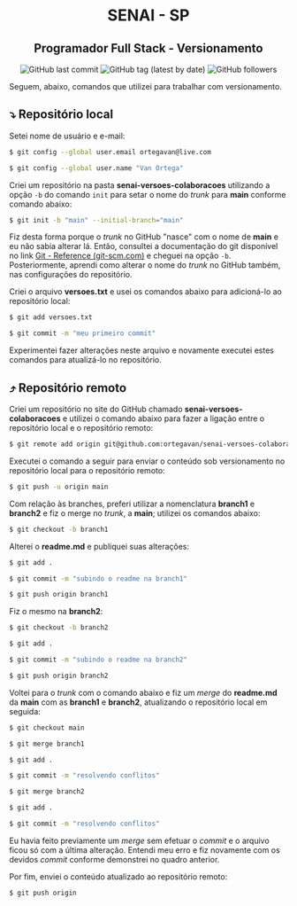 <h1 align="center">
    SENAI - SP    
</h1>
<h2 align="center">
    Programador Full Stack  -  Versionamento
</h2>

<p align="center">
    <img alt="GitHub last commit" src="https://img.shields.io/github/last-commit/ortegavan/senai-versoes-colaboracoes?style=flat-square">
    <img alt="GitHub tag (latest by date)" src="https://img.shields.io/github/v/tag/ortegavan/senai-versoes-colaboracoes?style=flat-square">
    <img alt="GitHub followers" src="https://img.shields.io/github/followers/ortegavan?style=flat-square">
</p>

Seguem, abaixo, comandos que utilizei para trabalhar com versionamento.

## ⤵️ **Repositório local**

Setei nome de usuário e e-mail:

```bash
$ git config --global user.email ortegavan@live.com

$ git config --global user.name "Van Ortega"
```

Criei um repositório na pasta **senai-versoes-colaboracoes** utilizando a opção `-b` do comando `init` para setar o nome do *trunk* para **main** conforme comando abaixo:

```bash
$ git init -b "main" --initial-branch="main"
```

Fiz desta forma porque o *trunk* no GitHub "nasce" com o nome de **main** e eu não sabia alterar lá. Então, consultei a documentação do git disponível no link [Git - Reference (git-scm.com)](https://git-scm.com/docs) e cheguei na opção `-b`. Posteriormente, aprendi como alterar o nome do *trunk* no GitHub também, nas configurações do repositório.

Criei o arquivo **versoes.txt** e usei os comandos abaixo para adicioná-lo ao repositório local:

```bash
$ git add versoes.txt

$ git commit -m "meu primeiro commit"
```

Experimentei fazer alterações neste arquivo e novamente executei estes comandos para atualizá-lo no repositório.

## ⤴️ **Repositório remoto**

Criei um repositório no site do GitHub chamado **senai-versoes-colaboracoes** e utilizei o comando abaixo para fazer a ligação entre o repositório local e o repositório remoto:

```bash
$ git remote add origin git@github.com:ortegavan/senai-versoes-colaboracoes.git
```

Executei o comando a seguir para enviar o conteúdo sob versionamento no repositório local para o repositório remoto:

```bash
$ git push -u origin main
```

Com relação às branches, preferi utilizar a nomenclatura **branch1** e **branch2** e fiz o merge no *trunk*, a **main**; utilizei os comandos abaixo:

```bash
$ git checkout -b branch1
```

Alterei o **readme.md** e publiquei suas alterações:

```bash
$ git add .

$ git commit -m "subindo o readme na branch1"

$ git push origin branch1
```

Fiz o mesmo na **branch2**:

```bash
$ git checkout -b branch2

$ git add .

$ git commit -m "subindo o readme na branch2"

$ git push origin branch2
```

Voltei para o *trunk* com o comando abaixo e fiz um *merge* do **readme.md** da **main** com as **branch1** e **branch2**, atualizando o repositório local em seguida:

```bash
$ git checkout main

$ git merge branch1

$ git add .

$ git commit -m "resolvendo conflitos"

$ git merge branch2

$ git add .

$ git commit -m "resolvendo conflitos"
```

Eu havia feito previamente um *merge* sem efetuar o *commit* e o arquivo ficou só com a última alteração. Entendi meu erro e fiz novamente com os devidos *commit* conforme demonstrei no quadro anterior.

Por fim, enviei o conteúdo atualizado ao repositório remoto:

```bash
$ git push origin
```







